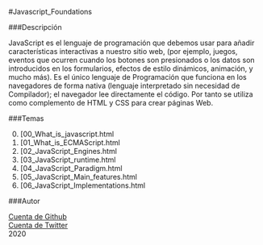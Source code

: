 #Javascript_Foundations


###Descripción

JavaScript es el lenguaje de programación que debemos usar para añadir características interactivas a nuestro sitio web, (por ejemplo, juegos, eventos que ocurren cuando los botones son presionados o los datos son introducidos en los formularios, efectos de estilo dinámicos, animación, y mucho más). Es el único lenguaje de Programación que funciona en los navegadores de forma nativa (lenguaje interpretado sin necesidad de Compilador); el navegador lee directamente el código. Por tanto se utiliza como complemento de HTML y CSS para crear páginas Web.

###Temas

0. [00_What_is_javascript.html
1. [01_What_is_ECMAScript.html
2. [02_JavaScript_Engines.html
3. [03_JavaScript_runtime.html
4. [04_JavaScript_Paradigm.html
5. [05_JavaScript_Main_features.html
6. [06_JavaScript_Implementations.html


###Autor

[Cuenta de Github](https://github.com/catlin2020)</br>
[Cuenta de Twitter](https://twitter.com/difetre)</br>
2020

